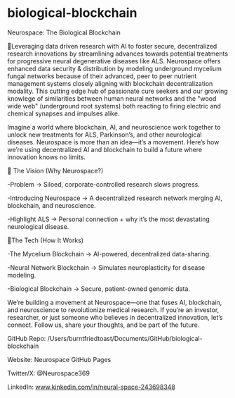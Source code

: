 # biological-blockchain
Neurospace: The Biological Blockchain 

🔑Leveraging data driven research with AI to foster secure, decentralized research innovations by streamlining advances towards potential treatments for progressive neural degenerative diseases like ALS. Neurospace offers enhanced data security & distribution by modeling underground mycelium fungal networks because of their advanced, peer to peer nutrient management systems closely aligning with blockchain decentralization modality. This cutting edge hub of passionate cure seekers and our growing knowlege of similarities between human neural networks and the "wood wide web" (underground root systems) both reacting to firing electric and chemical synapses and impulses alike.


   Imagine a world where blockchain, AI, and neuroscience work together to unlock new treatments for ALS, Parkinson’s, and other neurological diseases. Neurospace is more than an idea—it’s a movement. Here’s how we’re using decentralized AI and blockchain to build a future where innovation knows no limits.


🔑 The Vision (Why Neurospace?)

-Problem → Siloed, corporate-controlled research slows progress.

-Introducing Neurospace → A decentralized research network merging AI, blockchain, and neuroscience.

-Highlight ALS → Personal connection + why it’s the most devastating neurological disease.


🔑The Tech (How It Works)

-The Mycelium Blockchain → AI-powered, decentralized data-sharing.

-Neural Network Blockchain → Simulates neuroplasticity for disease modeling.

-Biological Blockchain → Secure, patient-owned genomic data.



   We’re building a movement at Neurospace—one that fuses AI, blockchain, and neuroscience to revolutionize medical research. If you’re an investor, researcher, or just someone who believes in decentralized innovation, let’s connect. Follow us, share your thoughts, and be part of the future.


GitHub Repo: /Users/burntfriedtoast/Documents/GitHub/biological-blockchain

Website: Neurospace GitHub Pages

Twitter/X: @Neurospace369

LinkedIn: www.kinkedin.com/in/neural-space-243698348









